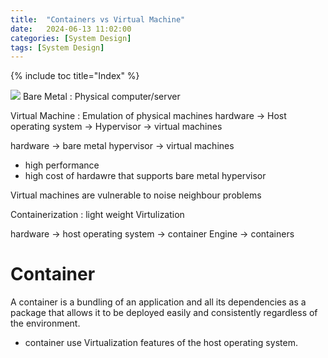 ```yaml
---
title:  "Containers vs Virtual Machine"
date:   2024-06-13 11:02:00
categories: [System Design]
tags: [System Design]
---
```


{% include toc title="Index" %}

![](https://www.youtube.com/watch?v=Jz8Gs4UHTO8&t=307s)
Bare Metal : Physical computer/server

Virtual Machine : Emulation of physical machines
hardware -> Host operating system -> Hypervisor -> virtual machines

hardware -> bare metal hypervisor -> virtual machines

- high performance
- high cost of hardawre that supports bare metal hypervisor

Virtual machines are vulnerable to noise neighbour problems

Containerization : light weight Virtulization

hardware -> host operating system -> container Engine -> containers

# Container

A container is a bundling of an application and all its dependencies as a
package
that allows it to be deployed easily and consistently regardless of the
environment.

- container use Virtualization features of the host operating system.


